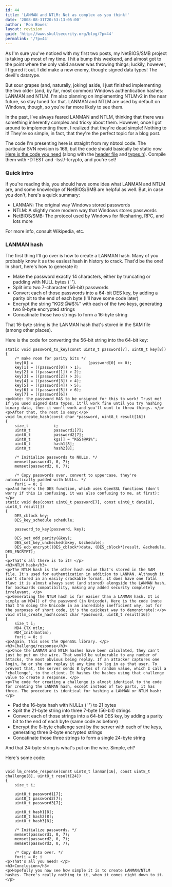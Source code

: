 ```yaml
---
id: 44
title: 'LANMAN and NTLM: Not as complex as you think!'
date: '2008-08-31T20:53:13-05:00'
author: 'Ron Bowes'
layout: revision
guid: 'http://www.skullsecurity.org/blog/?p=44'
permalink: '/?p=44'
---
```


As I'm sure you've noticed with my first two posts, my NetBIOS/SMB project is taking up most of my time. I hit a bump this weekend, and almost got to the point where the only valid answer was throwing things; luckily, however, I figured it out. I did make a new enemy, though: signed data types! The devil's datatype.

But sour grapes (and, naturally, joking) aside, I just finished implementing the two older (and, by far, most common) Windows authentication hashes: LANMAN and NTLM. I'm also planning on implementing NTLMv2 in the near future, so stay tuned for that. LANMAN and NTLM are used by default on Windows, though, so you're far more likely to see them.

In the past, I've always feared LANMAN and NTLM, thinking that there was something inherently complex and tricky about them. However, once I got around to implementing them, I realized that they're dead simple! Nothing to it! They're so simple, in fact, that they're the perfect topic for a blog post.

The code I'm presenting here is straight from my nbtool code. The particular SVN revision is 169, but the code should basically be static now. [Here is the code you need](http://svn.skullsecurity.org:81/ron/security/nbtool/crypto.c) (along with the [header file](http://svn.skullsecurity.org:81/ron/security/nbtool/crypto.h) and [types.h](http://svn.skullsecurity.org:81/ron/security/nbtool/types.h)). Compile them with -DTEST and -lssl/-lcrypto, and you're set!

### Quick intro

If you're reading this, you should have some idea what LANMAN and NTLM are, and some knowledge of NetBIOS/SMB are helpful as well. But, in case you don't, here's a quick summary:

- LANMAN: The original way Windows stored passwords
- NTLM: A slightly more modern way that Windows stores passwords
- NetBIOS/SMB: The protocol used by Windows for filesharing, RPC, and lots more

For more info, consult Wikipedia, etc.

### LANMAN hash

The first thing I'll go over is how to create a LANMAN hash. Many of you probably know it as the easiest hash in history to crack. That'd be the one! In short, here's how to generate it:

- Make the password exactly 14 characters, either by truncating or padding with NULL bytes (' ').
- Split into two 7-character (56-bit) passwords
- Convert each of those passwords into a 64-bit DES key, by adding a parity bit to the end of each byte (I'll have some code later)
- Encrypt the string "KGS!@#$%" with each of the two keys, generating two 8-byte encrypted strings
- Concatinate those two strings to form a 16-byte string

That 16-byte string is the LANMAN hash that's stored in the SAM file (among other places).

Here is the code for converting the 56-bit string into the 64-bit key:

```
static void password_to_key(const uint8_t password[7], uint8_t key[8])
{
    /* make room for parity bits */
    key[0] =                        (password[0] >> 0);
    key[1] = ((password[0]) > 1);
    key[2] = ((password[1]) > 2);
    key[3] = ((password[2]) > 3);
    key[4] = ((password[3]) > 4);
    key[5] = ((password[4]) > 5);
    key[6] = ((password[5]) > 6);
    key[7] = ((password[6]) 
<p>Note: the password HAS to be unsigned for this to work! Trust me! If you used signed data types, it'll work fine until you try hashing binary data, then it won't work and you'll want to throw things. </p>
<p>After that, the rest is easy:</p>
void lm_create_hash(const char *password, uint8_t result[16])
{   
    size_t           i;
    uint8_t          password1[7];
    uint8_t          password2[7];
    uint8_t          kgs[] = "KGS!@#$%";
    uint8_t          hash1[8];
    uint8_t          hash2[8];

    /* Initialize passwords to NULLs. */
    memset(password1, 0, 7);  
    memset(password2, 0, 7);

    /* Copy passwords over, convert to uppercase, they're automatically padded with NULLs. */
    for(i = 0; i 
<p>And here's the DES function, which uses OpenSSL functions (don't worry if this is confusing, it was also confusing to me, at first):</p>
static void des(const uint8_t password[7], const uint8_t data[8], uint8_t result[])
{   
    DES_cblock key;
    DES_key_schedule schedule;

    password_to_key(password, key);

    DES_set_odd_parity(&key);
    DES_set_key_unchecked(&key, &schedule);
    DES_ecb_encrypt((DES_cblock*)data, (DES_cblock*)result, &schedule, DES_ENCRYPT);
}  
<p>That's all there is to it! </p>
<h3>NTLM hash</h3>
<p>The NTLM hash is the other hash value that's stored in the SAM file. It's used for authentication in addition to LANMAN. Although it isn't stored in an easily crackable format, it does have one fatal flaw: it is almost always sent (and stored) alongside the LANMAN hash, for backwards compatibility, making any added security completely irrelevant. </p>
<p>Generating the NTLM hash is far easier than a LANMAN hash. It is simply an MD4() of the password (in Unicode). Here is the code (note that I'm doing the Unicode in an incredibly inefficient way, but for the purposes of short code, it's the quickest way to demonstrate):</p>
void ntlm_create_hash(const char *password, uint8_t result[16])
{
    size_t i;
    MD4_CTX ntlm;
    MD4_Init(&ntlm);
    for(i = 0; i 
<p>Again, this uses the OpenSSL library. </p>
<h3>Challenge/response</h3>
<p>Once the LANMAN and NTLM hashes have been calculated, they can't just be put on the wire. That would be vulnerable to any number of attacks, the most obvious being replay. If an attacker captures one login, he or she can replay it any time to log in as that user. To prevent that, the server sends 8 bytes of random value, which I call a "challenge", to the client. It hashes the hashes using that challenge value to create a response. </p>
<p>The code for creating a challenge is almost identical to the code for creating the LANMAN hash, except instead of two parts, it has three. The procedure is identical for hashing a LANMAN or NTLM hash:</p>
```

- Pad the 16-byte hash with NULLs (' ') to 21 bytes
- Split the 21-byte string into three 7-byte (56-bit) strings
- Convert each of those strings into a 64-bit DES key, by adding a parity bit to the end of each byte (same code as before)
- Encrypt the 8-byte challenge sent by the server with each of the keys, generating three 8-byte encrypted strings
- Concatinate those three strings to form a single 24-byte string

And that 24-byte string is what's put on the wire. Simple, eh?

Here's some code:

```

void lm_create_response(const uint8_t lanman[16], const uint8_t challenge[8], uint8_t result[24])
{
    size_t i;

    uint8_t password1[7];
    uint8_t password2[7];
    uint8_t password3[7];

    uint8_t hash1[8];
    uint8_t hash2[8];
    uint8_t hash3[8];

    /* Initialize passwords. */
    memset(password1, 0, 7);
    memset(password2, 0, 7);
    memset(password3, 0, 7);

    /* Copy data over. */
    for(i = 0; i 
<p>That's all you need! </p>
<h3>Conclusion</h3>
<p>Hopefully you now see how simple it is to create LANMAN/NTLM hashes. There's really nothing to it, when it comes right down to it. </p>
```